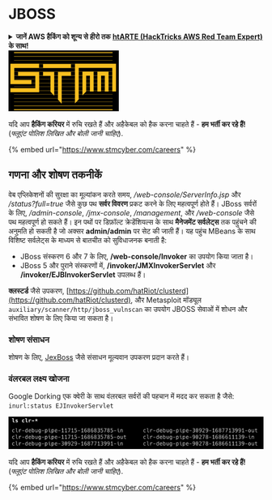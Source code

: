 # JBOSS

<details>

<summary><strong>जानें AWS हैकिंग को शून्य से हीरो तक</strong> <a href="https://training.hacktricks.xyz/courses/arte"><strong>htARTE (HackTricks AWS Red Team Expert)</strong></a><strong> के साथ!</strong></summary>

HackTricks का समर्थन करने के अन्य तरीके:

* यदि आप अपनी कंपनी का विज्ञापन **HackTricks** में देखना चाहते हैं या **HackTricks को PDF में डाउनलोड** करना चाहते हैं तो [**सब्सक्रिप्शन प्लान्स**](https://github.com/sponsors/carlospolop) की जांच करें!
* [**आधिकारिक PEASS और HackTricks स्वैग**](https://peass.creator-spring.com) प्राप्त करें
* हमारे विशेष [**NFTs**](https://opensea.io/collection/the-peass-family) संग्रह, **The PEASS Family** की खोज करें
* **शामिल हों** 💬 [**डिस्कॉर्ड समूह**](https://discord.gg/hRep4RUj7f) या [**टेलीग्राम समूह**](https://t.me/peass) या **मुझे** **ट्विटर** 🐦 [**@carlospolopm**](https://twitter.com/carlospolopm)** पर फॉलो** करें।
* **हैकिंग ट्रिक्स साझा करें** द्वारा PRs सबमिट करके [**HackTricks**](https://github.com/carlospolop/hacktricks) और [**HackTricks Cloud**](https://github.com/carlospolop/hacktricks-cloud) github repos में।

</details>

<img src="../../.gitbook/assets/image (1) (1) (1) (1) (1) (1) (1) (1) (1) (1) (1) (1) (1) (1) (1) (1) (1) (1) (1).png" alt="" data-size="original">

यदि आप **हैकिंग करियर** में रुचि रखते हैं और अहैकेबल को हैक करना चाहते हैं - **हम भर्ती कर रहे हैं!** (_फ्लूएंट पोलिश लिखित और बोली जानी चाहिए_).

{% embed url="https://www.stmcyber.com/careers" %}

## गणना और शोषण तकनीकें

वेब एप्लिकेशनों की सुरक्षा का मूल्यांकन करते समय, _/web-console/ServerInfo.jsp_ और _/status?full=true_ जैसे कुछ पथ **सर्वर विवरण** प्रकट करने के लिए महत्वपूर्ण होते हैं। JBoss सर्वरों के लिए, _/admin-console_, _/jmx-console_, _/management_, और _/web-console_ जैसे पथ महत्वपूर्ण हो सकते हैं। इन पथों पर डिफ़ॉल्ट क्रेडेंशियल्स के साथ **मैनेजमेंट सर्वलेट्स** तक पहुंचने की अनुमति हो सकती है जो अक्सर **admin/admin** पर सेट की जाती हैं। यह पहुंच MBeans के साथ विशिष्ट सर्वलेट्स के माध्यम से बातचीत को सुविधाजनक बनाती है:

- JBoss संस्करण 6 और 7 के लिए, **/web-console/Invoker** का उपयोग किया जाता है।
- JBoss 5 और पुराने संस्करणों में, **/invoker/JMXInvokerServlet** और **/invoker/EJBInvokerServlet** उपलब्ध हैं।

**क्लस्टर्ड** जैसे उपकरण, [https://github.com/hatRiot/clusterd](https://github.com/hatRiot/clusterd), और Metasploit मॉड्यूल `auxiliary/scanner/http/jboss_vulnscan` का उपयोग JBOSS सेवाओं में शोधन और संभावित शोषण के लिए किया जा सकता है।

### शोषण संसाधन

शोषण के लिए, [JexBoss](https://github.com/joaomatosf/jexboss) जैसे संसाधन मूल्यवान उपकरण प्रदान करते हैं।

### वंलरबल लक्ष्य खोजना

Google Dorking एक क्वेरी के साथ वंलरबल सर्वरों की पहचान में मदद कर सकता है जैसे: `inurl:status EJInvokerServlet`

<img src="../../.gitbook/assets/image (1) (1) (1) (1) (1) (1) (1) (1) (1) (1) (1) (1) (1) (1) (1) (1) (1) (1).png" alt="" data-size="original">

यदि आप **हैकिंग करियर** में रुचि रखते हैं और अहैकेबल को हैक करना चाहते हैं - **हम भर्ती कर रहे हैं!** (_फ्लूएंट पोलिश लिखित और बोली जानी चाहिए_).

{% embed url="https://www.stmcyber.com/careers" %}

</details>
